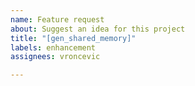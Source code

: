 ```yaml
---
name: Feature request
about: Suggest an idea for this project
title: "[gen_shared_memory]"
labels: enhancement
assignees: vroncevic

---
```



